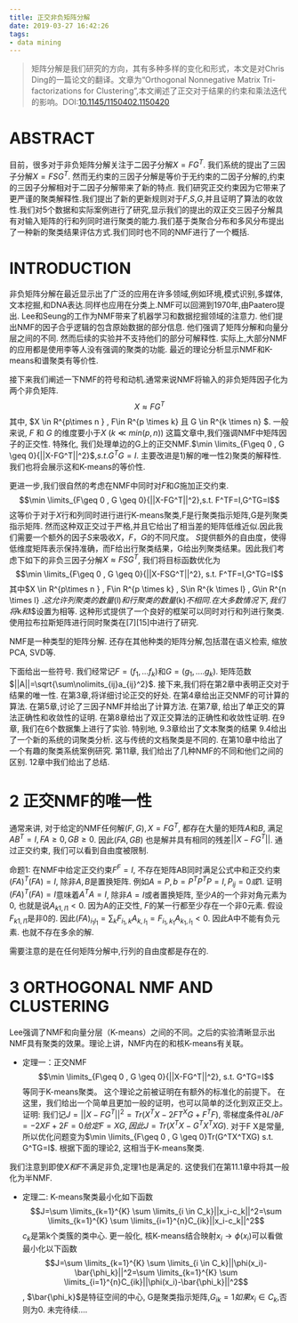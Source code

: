 ```yaml
---
title: 正交非负矩阵分解
date: 2019-03-27 16:42:26
tags:
- data mining
---
```


> 矩阵分解是我们研究的方向，其有多种多样的变化和形式，本文是对Chris Ding的一篇论文的翻译。文章为“Orthogonal Nonnegative Matrix Tri-factorizations for Clustering”,本文阐述了正交对于结果的约束和乘法迭代的影响。DOI:[10.1145/1150402.1150420](https://doi.org/10.1145/1150402.1150420)
# ABSTRACT
目前，很多对于非负矩阵分解关注于二因子分解$X=FG^T$. 我们系统的提出了三因子分解$X=FSG^T$. 然而无约束的三因子分解是等价于无约束的二因子分解的,约束的三因子分解相对于二因子分解带来了新的特点. 我们研究正交约束因为它带来了更严谨的聚类解释性.我们提出了新的更新规则对于$F$,$S$,$G$,并且证明了算法的收敛性.我们对5个数据和实际案例进行了研究,显示我们的提出的双正交三因子分解具有对输入矩阵的行和列同时进行聚类的能力.我们基于类聚合分布和多风分布提出了一种新的聚类结果评估方式.我们同时也不同的NMF进行了一个概括.
<!--more-->
# INTRODUCTION
非负矩阵分解在最近显示出了广泛的应用在许多领域,例如环境,模式识别,多媒体,文本挖掘,和DNA表达.同样也应用在分类上.NMF可以回溯到1970年,由Paatero提出. Lee和Seung的工作为NMF带来了机器学习和数据挖掘领域的注意力. 他们提出NMF的因子合乎逻辑的包含原始数据的部分信息. 他们强调了矩阵分解和向量分层之间的不同. 然而后续的实验并不支持他们的部分可解释性. 实际上,大部分NMF的应用都是使用李等人没有强调的聚类的功能. 最近的理论分析显示NMF和K-means和谱聚类有等价性.

接下来我们阐述一下NMF的符号和动机.通常来说NMF将输入的非负矩阵因子化为两个非负矩阵. $$X \approx FG^T$$ 其中, $X \in R^{p\times n } , F\in R^{p \times k} 且 G \in R^{k \times n} $. 一般来说, $F$ 和 $G$ 的维度要小于$X$ ($k \ll min(p,n)$) 这篇文章中,我们强调NMF中矩阵因子的正交性. 特殊化, 我们处理单边的G上的正交NMF.$\min \limits_{F\geq 0 , G \geq 0}{||X-FG^T||^2}$,$s.t. G^TG=I$. 主要改进是1)解的唯一性2)聚类的解释性. 我们也将会展示这和K-means的等价性.


更进一步,我们很自然的考虑在NMF中同时对$F$和$G$施加正交约束.$$\min \limits_{F\geq 0 , G \geq 0}{||X-FG^T||^2},s.t. F^TF=I,G^TG=I$$
这等价于对于$X$行和列同时进行进行K-means聚类,F是行聚类指示矩阵,G是列聚类指示矩阵. 然而这种双正交过于严格,并且它给出了相当差的矩阵低维近似.因此我们需要一个额外的因子$S$来吸收$X，F，G$的不同尺度。 $S$提供额外的自由度，使得低维度矩阵表示保持准确，而F给出行聚类结果，G给出列聚类结果。因此我们考虑下如下的非负三因子分解$X \approx FSG^T$, 我们将目标函数优化为$$\min \limits_{F\geq 0 , G \geq 0}{||X-FSG^T||^2}, s.t. F^TF=I,G^TG=I$$ 
其中$X \in R^{p\times n } , F\in R^{p \times k} , S\in R^{k \times l} , G\in R^{n \times l} $. 这允许列聚类的数量$(l)$和行聚类的数量$(k)$不相同. 在大多数情况下,我们将$k$和$l$设置为相等. 这种形式提供了一个良好的框架可以同时对行和列进行聚类. 使用拉布拉斯矩阵进行同时聚类在\[7\]\[15\]中进行了研究.

NMF是一种类型的矩阵分解. 还存在其他种类的矩阵分解,包括潜在语义检索, 缩放PCA, SVD等.

下面给出一些符号. 我们经常记$F=(f_1,...f_k)$和$G=(g_1,....g_k)$. 矩阵范数$||A||=\sqrt{\sum\nolimits_{ij}a_{ij}^2}$. 接下来,我们将在第2章中表明正交对于结果的唯一性. 在第3章,将详细讨论正交的好处. 在第4章给出正交NMF的可计算的算法. 在第5章,讨论了三因子NMF并给出了计算方法. 在第7章, 给出了单正交的算法正确性和收敛性的证明. 在第8章给出了双正交算法的正确性和收敛性证明. 在9章, 我们在6个数据集上进行了实验. 特别地, 9.3章给出了文本聚类的结果 9.4给出了一个新的系统的词聚类分析. 这与传统的文档聚类是不同的. 在第10章中给出了一个有趣的聚类系统案例研究. 第11章, 我们给出了几种NMF的不同和他们之间的区别. 12章中我们给出了总结.
# 2 正交NMF的唯一性
通常来讲, 对于给定的NMF任何解$(F,G), X=FG^T$, 都存在大量的矩阵$A$和$B$, 满足$AB^T=I, FA\ge 0, GB\ge 0$. 因此$(FA,GB)$ 也是解并具有相同的残差$||X-FG^T||$. 通过正交约束, 我们可以看到自由度被限制.

命题1: 在NMF中给定正交约束$F^F=I$, 不存在矩阵AB同时满足公式中和正交约束$(FA)^T(FA)=I$, 除非$A,B$是置换矩阵. 例如$A=P, b=P^T P^TP=I,P_{ij}=0或1$.
证明 $(FA)^T(FA)=I$意味着$A^TA=I$, 除非$A=I$或者置换矩阵, 至少$A$的一个非对角元素为0, 也就是说$A_{k1,l1}<0$. 因为A的正交性, $F$的某一行都至少存在一个非0元素. 假设$F_{k1,l1}$是非0的. 因此$(FA)_{i_1l_1}=\sum\nolimits_{k}F_{i_1,k}A_{k,l_1}=F_{i_1,k_1}A_{k_1,l_1}<0$. 因此A中不能有负元素. 也就不存在多余的解.


需要注意的是在任何矩阵分解中,行列的自由度都是存在的.
# 3 ORTHOGONAL NMF AND CLUSTERING
Lee强调了NMF和向量分层（K-means）之间的不同。之后的实验清晰显示出NMF具有聚类的效果。理论上讲，NMF内在的和核K-means有关联。
- 定理一：正交NMF $$\min \limits_{F\geq 0 , G \geq 0}{||X-FG^T||^2}, s.t. G^TG=I$$  等同于K-means聚类。
这个理论之前被证明在有额外的标准化的前提下。 在这里，我们给出一个简单且更加一般的证明，也可以简单的泛化到双正交上。
证明:
我们记$J=||X-FG^T||^2=Tr(X^TX-2FT^XG+F^TF)$, 零梯度条件$\partial L/\partial F=-2XF+2F=0 给定F=XG, 因此J=Tr(X^TX-G^TX^TXG)$. 对于F X是常量, 所以优化问题变为$\min \limits_{F\geq 0 , G \geq 0}Tr(G^TX^TXG) s.t. G^TG=I$. 根据下面的理论2, 这相当于K-means聚类.

我们注意到即使$X和F$不满足非负,定理1也是满足的. 这使我们在第11.1章中将其一般化为半NMF.

- 定理二: K-means聚类最小化如下函数$$J=\sum \limits_{k=1}^{K} \sum \limits_{i \in C_k}||x_i-c_k||^2=\sum \limits_{k=1}^{K} \sum \limits_{i=1}^{n}C_{ik}||x_i-c_k||^2$$ $c_k$是第k个类簇的类中心. 更一般化, 核K-means结合映射$x_i \to \phi(x_i)$可以看做最小化以下函数
$$J=\sum \limits_{k=1}^{K} \sum \limits_{i \in C_k}||\phi(x_i)-\bar{\phi_k}||^2=\sum \limits_{k=1}^{K} \sum \limits_{i=1}^{n}C_{ik}||\phi(x_i)-\bar{\phi_k}||^2$$, $\bar{\phi_k}$是特征空间的中心, G是聚类指示矩阵,$G_{ik}=1 如果x_i \in C_k$,否则为0.
未完待续....
